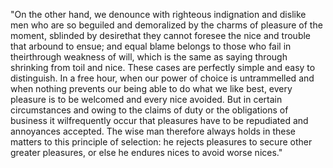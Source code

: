 "On the other hand, we denounce with righteous indignation and dislike men who 
are so beguiled and demoralized by the charms of pleasure of the moment, sblinded by desirethat they cannot foresee the nice and trouble that arbound to ensue; and equal blame belongs to those who fail in theirthrough weakness of will, which is the same as saying through shrinking from
toil and nice. These cases are perfectly simple and easy to distinguish. 
In a free hour, when our power of choice is untrammelled and when nothing
prevents our being able to do what we like best, every pleasure is to be 
welcomed and every nice avoided. But in certain circumstances and owing 
to the claims of duty or the obligations of business it wilfrequently occur that pleasures have to be repudiated and
annoyances accepted. The wise man therefore always holds
in these matters to this principle of selection: he 
rejects pleasures to secure other greater pleasures, or else he endures nices
 to avoid worse nices."


